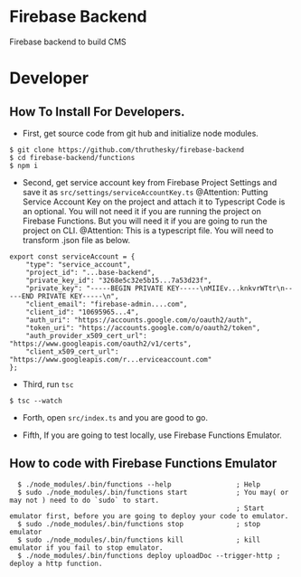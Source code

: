 # Firebase Backend
Firebase backend to build CMS



# Developer

## How To Install For Developers.

* First, get source code from git hub and initialize node modules.

````
$ git clone https://github.com/thruthesky/firebase-backend
$ cd firebase-backend/functions
$ npm i
````

* Second, get service account key from Firebase Project Settings and save it as `src/settings/serviceAccountKey.ts`
@Attention: Putting Service Account Key on the project and attach it to Typescript Code is an optional.
You will not need it if you are running the project on Firebase Functions. But you will need it if you are going to run the project on CLI.
@Attention: This is a typescript file. You will need to transform .json file as below.

````
export const serviceAccount = {
    "type": "service_account",
    "project_id": "...base-backend",
    "private_key_id": "3268e5c32e5b15...7a53d23f",
    "private_key": "-----BEGIN PRIVATE KEY-----\nMIIEv...knkvrWTtr\n-----END PRIVATE KEY-----\n",
    "client_email": "firebase-admin....com",
    "client_id": "10695965...4",
    "auth_uri": "https://accounts.google.com/o/oauth2/auth",
    "token_uri": "https://accounts.google.com/o/oauth2/token",
    "auth_provider_x509_cert_url": "https://www.googleapis.com/oauth2/v1/certs",
    "client_x509_cert_url": "https://www.googleapis.com/r...erviceaccount.com"
};
````

* Third, run `tsc`
````
$ tsc --watch
````

* Forth, open `src/index.ts` and you are good to go.

* Fifth, If you are going to test locally, use Firebase Functions Emulator.


## How to code with Firebase Functions Emulator

````
  $ ./node_modules/.bin/functions --help                ; Help
  $ sudo ./node_modules/.bin/functions start            ; You may( or may not ) need to do `sudo` to start.
                                                        ; Start emulator first, before you are going to deploy your code to emulator.
  $ sudo ./node_modules/.bin/functions stop             ; stop emulator
  $ sudo ./node_modules/.bin/functions kill             ; kill emulator if you fail to stop emulator.
  $ ./node_modules/.bin/functions deploy uploadDoc --trigger-http ; deploy a http function.
````
